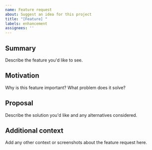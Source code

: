 ```yaml
---
name: Feature request
about: Suggest an idea for this project
title: "[Feature] "
labels: enhancement
assignees: ''
---
```


## Summary
Describe the feature you'd like to see.

## Motivation
Why is this feature important? What problem does it solve?

## Proposal
Describe the solution you'd like and any alternatives considered.

## Additional context
Add any other context or screenshots about the feature request here.

